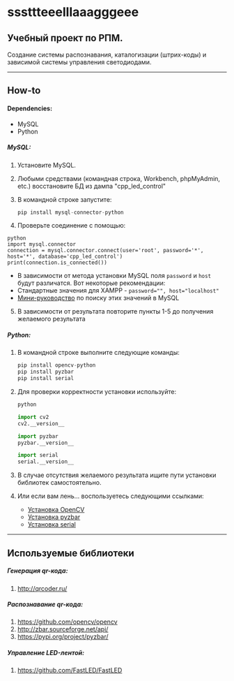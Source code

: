 # sssttteeelllaaagggeee

## Учебный проект по РПМ.

Создание системы распознавания, каталогизации (штрих-коды) и зависимой системы управления светодиодами.

___

## How-to

#### Dependencies:

- MySQL
- Python

##### MySQL:

1. Установите MySQL.

2. Любыми средствами (командная строка, Workbench, phpMyAdmin, etc.) восстановите БД из дампа "cpp_led_control"

3. В командной строке запустите:

   ```python
   pip install mysql-connector-python
   ```

4.  Проверьте соединение с помощью:

   ```
   python
   import mysql.connector
   connection = mysql.connector.connect(user='root', password='*', host='*', database='cpp_led_control')
   print(connection.is_connected())
   ```

   - В зависимости от метода установки MySQL поля `password` и `host` будут различатся. Вот некоторые рекомендации:
   - Стандартные значения для XAMPP -  `password="", host="localhost"`
   - [Мини-руководство](https://coderoad.ru/4093603/%D0%9A%D0%B0%D0%BA-%D0%BC%D0%BD%D0%B5-%D1%83%D0%B7%D0%BD%D0%B0%D1%82%D1%8C-%D1%81%D0%B2%D0%BE%D0%B9-MySQL-URL-%D1%85%D0%BE%D1%81%D1%82-%D0%BF%D0%BE%D1%80%D1%82-%D0%B8-%D0%B8%D0%BC%D1%8F-%D0%BF%D0%BE%D0%BB%D1%8C%D0%B7%D0%BE%D0%B2%D0%B0%D1%82%D0%B5%D0%BB%D1%8F) по поиску этих значений в MySQL

5. В зависимости от результата повторите пункты 1-5 до получения желаемого результата

##### Python:

1. В командной строке выполните следующие команды:

   ```python
   pip install opencv-python
   pip install pyzbar
   pip install serial
   ```

2. Для проверки корректности установки используйте:

   ```python
   python
   
   import cv2
   cv2.__version__
   
   import pyzbar
   pyzbar.__version__
   
   import serial
   serial.__version__
   ```

3. В случае отсутствия желаемого результата ищите пути установки библиотек самостоятельно.

4. Или если вам лень... воспользуетесь следующими ссылками: 

   - [Установка OpenCV](https://g.zeos.in/?q=how%20to%20install%20opencv-python%3F)
   - [Установка pyzbar](https://g.zeos.in/?q=how%20to%20install%20pyzbar%3F)
   - [Установка serial](https://g.zeos.in/?q=how%20to%20install%20serial%20library%20in%20python%3F)

------

## Используемые библиотеки

##### Генерация qr-кода:
1. http://qrcoder.ru/
##### Распознавание qr-кода:
1. https://github.com/opencv/opencv
2. http://zbar.sourceforge.net/api/
3. https://pypi.org/project/pyzbar/
##### Управление LED-лентой:
1. https://github.com/FastLED/FastLED

   
